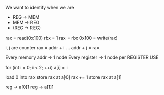 We want to identify when we are
- REG -> MEM
- MEM -> REG
- (REG -> REG)

rax = read(0x100)
rbx = 1
rax = rbx
0x100 = write(rax)


i, j are counter
rax = addr + i
...
addr + j = rax

Every memory addr -> 1 node
Every register -> 1 node per REGISTER USE

for (int i = 0; i < 2; ++i)
   a[i] = i

load 0 into rax
store rax at a[0]
rax += 1
store rax at a[1]

reg -> a[0]1
reg -> a[1]1